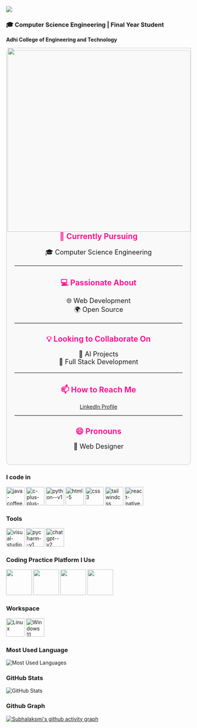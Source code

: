 <h1 align="left">
    <img src="https://readme-typing-svg.herokuapp.com/?font=Righteous&size=35&center=true&vCenter=true&width=500&height=70&duration=4000&lines=Hi+There!+👋;+I'm+Subhalakshmi!;&color=FF1493" />
</h1>




 ### 🎓 Computer Science Engineering | Final Year Student
  **Adhi College of Engineering and Technology**


<img align="right" height='500' width="500" src="https://media1.giphy.com/media/v1.Y2lkPTc5MGI3NjExbDR3YnBmamQ5eHEzemI2cnduY3A0bG51MXRjc2ZrbmoxdWlvandtZSZlcD12MV9pbnRlcm5hbF9naWZfYnlfaWQmY3Q9Zw/L1R1tvI9svkIWwpVYr/giphy.webp">

<div style="border: 2px solid #e0e0e0; border-radius: 10px; padding: 20px; max-width: 600px; margin: 20px auto; background-color: #f9f9f9;">
  <h2 style="text-align: center; color: #FF1493;">🌱 Currently Pursuing</h2>
  <p style="text-align: center; font-size: 18px;">🎓 Computer Science Engineering</p>
  
  <hr style="border: 1px solid #e0e0e0;">

  <h2 style="text-align: center; color: #FF1493;">💻 Passionate About</h2>
  <p style="text-align: center; font-size: 18px;">
    🌐 Web Development <br> 
    🌍 Open Source
  </p>

  <hr style="border: 1px solid #e0e0e0;">

  <h2 style="text-align: center; color: #FF1493;">💡 Looking to Collaborate On</h2>
  <p style="text-align: center; font-size: 18px;">
    🤖 AI Projects <br> 
    🔧 Full Stack Development
  </p>

  <hr style="border: 1px solid #e0e0e0;">

  <h2 style="text-align: center; color: #FF1493;">📫 How to Reach Me</h2>
  <p style="text-align: center;">
    <a href="https://www.linkedin.com/in/subhalakshmi-v-38297327b">
      LinkedIn Profile
    </a>
  </p>

  <hr style="border: 1px solid #e0e0e0;">

  <h2 style="text-align: center; color: #FF1493;">😄 Pronouns</h2>
  <p style="text-align: center; font-size: 18px;">🎨 Web Designer</p>
</div>





### I code in
<img width="50" height="50" src="https://img.icons8.com/color/50/java-coffee-cup-logo--v1.png" alt="java-coffee-cup-logo--v1"/>  <img width="50" height="50" src="https://img.icons8.com/fluency/50/c-plus-plus-logo.png" alt="c-plus-plus-logo"/>  <img width="50" height="50" src="https://img.icons8.com/color/50/python--v1.png" alt="python--v1"/>  <img width="50" height="50" src="https://img.icons8.com/fluency/50/html-5.png" alt="html-5"/>  <img width="50" height="50" src="https://img.icons8.com/color/50/css3.png" alt="css3"/>  <img width="50" height="50" src="https://img.icons8.com/color/50/tailwindcss.png" alt="tailwindcss"/>  <img width="50" height="50" src="https://img.icons8.com/color/50/react-native.png" alt="react-native"/> 

### Tools
<img width="50" height="50" src="https://img.icons8.com/color/50/visual-studio-code-2019.png" alt="visual-studio-code-2019"/>  <img width="50" height="50" src="https://img.icons8.com/color/50/pycharm--v1.png" alt="pycharm--v1"/>  <img width="50" height="50" src="https://img.icons8.com/fluency/50/chatgpt--v2.png" alt="chatgpt--v2"/> 

### Coding Practice Platform I Use
<img width="70" height="70" src="https://img.icons8.com/?size=512&id=O4SEeX66BY8o&format=png"/> <img width="70" height="70" src="https://cdn.iconscout.com/icon/free/png-256/free-leetcode-logo-icon-download-in-svg-png-gif-file-formats--technology-social-media-vol-4-pack-logos-icons-2944960.png?f=webp"/> <img width="70" height="70" src="https://media.geeksforgeeks.org/gfg-gg-logo.svg"/> <img width="70" height="70" src="https://dmmy6mpbxgeck.cloudfront.net/68b82ab2-3e36-4428-aa21-6e5e2cd407c5/widget/8f96fa5f-3a91-4de7-8881-c62376b37acf"/> 
      
### Workspace
<img width="50" height="50" src="https://seeklogo.com/images/L/Linux_Tux-logo-DA252F3C21-seeklogo.com.png" alt="Linux"/>   <img width="50" height="50" src="https://seeklogo.com/images/W/windows-11-icon-logo-6C39629E45-seeklogo.com.png" alt="Windows 11"/>

### Most Used Language

![Most Used Languages](https://github-readme-stats.vercel.app/api/top-langs/?username=Subha8825&layout=compact&theme=tokyonight)



### GitHub Stats

![GitHub Stats](https://github-readme-stats.vercel.app/api?username=Subha8825&show_icons=true&theme=radical)











### Github Graph

[![Subhalaksmi's github activity graph](https://github-readme-activity-graph.vercel.app/graph?username=Subha8825&bg_color=000000&color=ffffff&line=00FF00&point=ffffff&area=true&hide_border=true)](https://github.com/Subha8825/github-readme-activity-graph)



